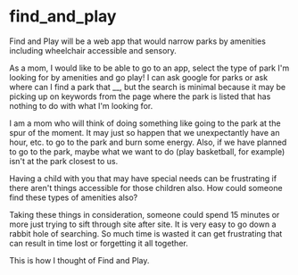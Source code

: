 # find_and_play
Find and Play will be a web app that would narrow parks by amenities including wheelchair accessible and sensory.

As a mom, I would like to be able to go to an app, select the type of park I'm looking for by amenities and go play! I can ask google for parks or ask where can I find a park that __, but the search is minimal because it may be picking up on keywords from the page where the park is listed that has nothing to do with what I'm looking for.

I am a mom who will think of doing something like going to the park at the spur of the moment. It may just so happen that we unexpectantly have an hour, etc. to go to the park and burn some energy. Also, if we have planned to go to the park, maybe what we want to do (play basketball, for example) isn't at the park closest to us.

Having a child with you that may have special needs can be frustrating if there aren't things accessible for those children also. How could someone find these types of amenities also?

Taking these things in consideration, someone could spend 15 minutes or more just trying to sift through site after site. It is very easy to go down a rabbit hole of searching. So much time is wasted it can get frustrating that can result in time lost or forgetting it all together.

This is how I thought of Find and Play.

